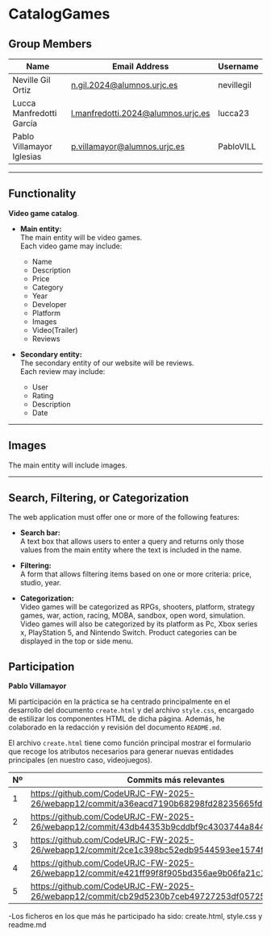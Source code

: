 # CatalogGames

## Group Members

| Name                      | Email Address                             | Username   |
|---------------------------|--------------------------------------------|------------|
| Neville Gil Ortiz         | n.gil.2024@alumnos.urjc.es                 | nevillegil |
| Lucca Manfredotti García  | l.manfredotti.2024@alumnos.urjc.es         | lucca23    |
| Pablo Villamayor Iglesias | p.villamayor@alumnos.urjc.es               | PabloVILL  |

---

## Functionality

**Video game catalog**.

- **Main entity:**  
  The main entity will be video games.  
  Each video game may include:
  - Name
  - Description
  - Price
  - Category
  - Year
  - Developer
  - Platform
  - Images
  - Video(Trailer)
  - Reviews

- **Secondary entity:**  
  The secondary entity of our website will be reviews.  
  Each review may include:
  - User
  - Rating
  - Description
  - Date

---

## Images

The main entity will include images.

---

## Search, Filtering, or Categorization

The web application must offer one or more of the following features:

- **Search bar:**  
  A text box that allows users to enter a query and returns only those values from the main entity where the text is included in the name.

- **Filtering:**  
  A form that allows filtering items based on one or more criteria: price, studio, year.

- **Categorization:**  
  Video games will be categorized as RPGs, shooters, platform, strategy games, war, action, racing, MOBA, sandbox, open word, simulation.
  Video games will also be categorized by its platform as Pc, Xbox series x, PlayStation 5, and Nintendo Switch.
  Product categories can be displayed in the top or side menu.

## Participation

**Pablo Villamayor**

Mi participación en la práctica se ha centrado principalmente en el desarrollo del documento `create.html` y del archivo `style.css`, encargado de estilizar los componentes HTML de dicha página. Además, he colaborado en la redacción y revisión del documento `README.md`.

El archivo `create.html` tiene como función principal mostrar el formulario que recoge los atributos necesarios para generar nuevas entidades principales (en nuestro caso, videojuegos).

| Nº | Commits más relevantes |
|----|------------------|
| 1  | https://github.com/CodeURJC-FW-2025-26/webapp12/commit/a36eacd7190b68298fd28235665fd001cc56393a |
| 2  | https://github.com/CodeURJC-FW-2025-26/webapp12/commit/43db44353b9cddbf9c4303744a844a4b9c5459ca |
| 3  | https://github.com/CodeURJC-FW-2025-26/webapp12/commit/2ce1c398bc52edb9544593ee1574fa5aa3ab56e0 |
| 4  | https://github.com/CodeURJC-FW-2025-26/webapp12/commit/e421ff99f8f905bd356ae9b06fa21c1ef613038d |
| 5  | https://github.com/CodeURJC-FW-2025-26/webapp12/commit/cb29d5230b7ceb49727253df057258a2e5e04309 |
  
-Los ficheros en los que más he participado ha sido: create.html, style.css y readme.md
  

